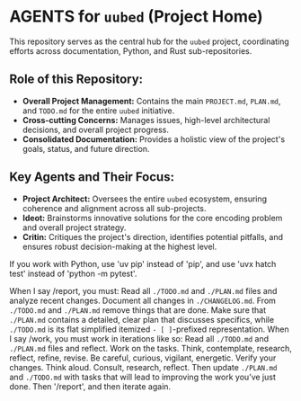 # AGENTS for `uubed` (Project Home)

This repository serves as the central hub for the `uubed` project, coordinating efforts across documentation, Python, and Rust sub-repositories.

## Role of this Repository:
- **Overall Project Management:** Contains the main `PROJECT.md`, `PLAN.md`, and `TODO.md` for the entire `uubed` initiative.
- **Cross-cutting Concerns:** Manages issues, high-level architectural decisions, and overall project progress.
- **Consolidated Documentation:** Provides a holistic view of the project's goals, status, and future direction.

## Key Agents and Their Focus:
- **Project Architect:** Oversees the entire `uubed` ecosystem, ensuring coherence and alignment across all sub-projects.
- **Ideot:** Brainstorms innovative solutions for the core encoding problem and overall project strategy.
- **Critin:** Critiques the project's direction, identifies potential pitfalls, and ensures robust decision-making at the highest level.

If you work with Python, use 'uv pip' instead of 'pip', and use 'uvx hatch test' instead of 'python -m pytest'. 

When I say /report, you must: Read all `./TODO.md` and `./PLAN.md` files and analyze recent changes. Document all changes in `./CHANGELOG.md`. From `./TODO.md` and `./PLAN.md` remove things that are done. Make sure that `./PLAN.md` contains a detailed, clear plan that discusses specifics, while `./TODO.md` is its flat simplified itemized `- [ ]`-prefixed representation. When I say /work, you must work in iterations like so: Read all `./TODO.md` and `./PLAN.md` files and reflect. Work on the tasks. Think, contemplate, research, reflect, refine, revise. Be careful, curious, vigilant, energetic. Verify your changes. Think aloud. Consult, research, reflect. Then update `./PLAN.md` and `./TODO.md` with tasks that will lead to improving the work you’ve just done. Then '/report', and then iterate again.
